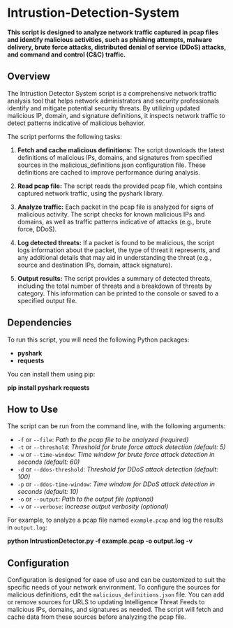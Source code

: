 # Intrustion-Detection-System

**This script is designed to analyze network traffic captured in pcap files and identify malicious activities, such as phishing attempts, malware delivery, brute force attacks, distributed denial of service (DDoS) attacks, and command and control (C&C) traffic.**

## Overview

The Intrustion Detector System script is a comprehensive network traffic analysis tool that helps network administrators and security professionals identify and mitigate potential security threats. By utilizing updated malicious IP, domain, and signature definitions, it inspects network traffic to detect patterns indicative of malicious behavior.

The script performs the following tasks:

1. **Fetch and cache malicious definitions:** The script downloads the latest definitions of malicious IPs, domains, and signatures from specified sources in the malicious_definitions.json configuration file. These definitions are cached to improve performance during analysis.

2. **Read pcap file:** The script reads the provided pcap file, which contains captured network traffic, using the pyshark library.

3. **Analyze traffic:** Each packet in the pcap file is analyzed for signs of malicious activity. The script checks for known malicious IPs and domains, as well as traffic patterns indicative of attacks (e.g., brute force, DDoS).

4. **Log detected threats:** If a packet is found to be malicious, the script logs information about the packet, the type of threat it represents, and any additional details that may aid in understanding the threat (e.g., source and destination IPs, domain, attack signature).

5. **Output results:** The script provides a summary of detected threats, including the total number of threats and a breakdown of threats by category. This information can be printed to the console or saved to a specified output file.

## Dependencies
To run this script, you will need the following Python packages:

- **pyshark**
- **requests**

You can install them using pip:

**pip install pyshark requests**

## How to Use

The script can be run from the command line, with the following arguments:

- `-f` or `--file`: *Path to the pcap file to be analyzed (required)*
- `-t` or `--threshold`: *Threshold for brute force attack detection (default: 5)*
- `-w` or `--time-window`: *Time window for brute force attack detection in seconds (default: 60)*
- `-d` or `--ddos-threshold`: *Threshold for DDoS attack detection (default: 100)*
- `-p` or `--ddos-time-window`: *Time window for DDoS attack detection in seconds (default: 10)*
- `-o` or `--output`: *Path to the output file (optional)*
- `-v` or `--verbose`: *Increase output verbosity (optional)*

For example, to analyze a pcap file named `example.pcap` and log the results in `output.log`:


**python IntrustionDetector.py -f example.pcap -o output.log -v**


## Configuration

Configuration is designed for ease of use and can be customized to suit the specific needs of your network environment. To configure the sources for malicious definitions, edit the `malicious_definitions.json` file. You can add or remove sources for URLS to updating Intelligence Threat Feeds to malicious IPs, domains, and signatures as needed. The script will fetch and cache data from these sources before analyzing the pcap file.
